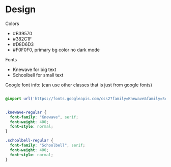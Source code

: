 # Design


Colors
- #B39570 
- #382C1F
- #D8D6D3
- #F0F0F0, primary bg color no dark mode


Fonts
- Knewave for big text
- Schoolbell for small text


Google font info: (can use other classes that is just from google fonts)
```css

@import url('https://fonts.googleapis.com/css2?family=Knewave&family=Schoolbell&display=swap');


.knewave-regular {
  font-family: "Knewave", serif;
  font-weight: 400;
  font-style: normal;
}

.schoolbell-regular {
  font-family: "Schoolbell", serif;
  font-weight: 400;
  font-style: normal;
}

```
